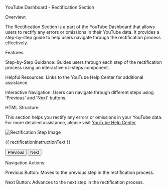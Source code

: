 YouTube Dashboard - Rectification Section

Overview:

The Rectification Section is a part of the YouTube Dashboard that allows users to rectify any errors or omissions in their YouTube data. It provides a step-by-step guide to help users navigate through the rectification process effectively.

Features:

Step-by-Step Guidance: Guides users through each step of the rectification process using an interactive nz-steps component.

Helpful Resources: Links to the YouTube Help Center for additional assistance.

Interactive Navigation: Users can navigate through different steps using 'Previous' and 'Next' buttons.

HTML Structure:

<div class="dashboard-page dashboard-container">
  <app-accordion id="rectification" title="Rectification">
    <p nz-typography>
      This section helps you rectify any errors or omissions in your YouTube data. For more detailed assistance, please visit <a target="_blank" rel="noopener" href='https://support.google.com/youtube/troubleshooter/13572679?hl=en-GB&sjid=15082473677397114271-EU'>YouTube Help Center</a>
    </p>
    <nz-steps [nzCurrent]="currentStep">
      <nz-step nzTitle="Step 1"></nz-step>
      <nz-step nzTitle="Step 2"></nz-step>
      <nz-step nzTitle="Step 3"></nz-step>
      <nz-step nzTitle="Step 4"></nz-step>
      <nz-step nzTitle="Step 5"></nz-step>
    </nz-steps>
    <div class="steps-content">
      <img [src]="rectificationInstructionPicture" alt="Rectification Step Image"/>
      <p nz-typography>{{ rectificationInstructionText }}</p>
    </div>
    <div class="steps-action">
      <button nz-button nzType="default" (click)="previousStep()" [disabled]="currentStep <= 0">Previous</button>
      <button nz-button nzType="default" (click)="nextStep()" [disabled]="currentStep >= 4">Next</button>
    </div>
  </app-accordion>
</div>

Navigation Actions:

Previous Button: Moves to the previous step in the rectification process.

Next Button: Advances to the next step in the rectification process.
